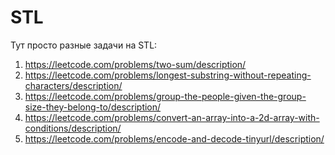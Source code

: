 # STL

Тут просто разные задачи на STL:

1) https://leetcode.com/problems/two-sum/description/
2) https://leetcode.com/problems/longest-substring-without-repeating-characters/description/
3) https://leetcode.com/problems/group-the-people-given-the-group-size-they-belong-to/description/
4) https://leetcode.com/problems/convert-an-array-into-a-2d-array-with-conditions/description/
5) https://leetcode.com/problems/encode-and-decode-tinyurl/description/
